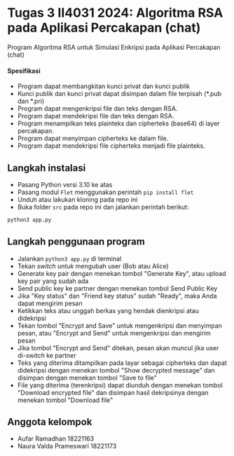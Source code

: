 # Tugas 3 II4031 2024: Algoritma RSA pada Aplikasi Percakapan (chat)

Program Algoritma RSA untuk Simulasi Enkripsi pada Aplikasi Percakapan (chat)

#### Spesifikasi
- Program dapat membangkitan kunci privat dan kunci publik
- Kunci publik dan kunci privat dapat disimpan dalam file terpisah (*.pub dan *.pri)
- Program dapat mengenkripsi file dan teks dengan RSA.
- Program dapat mendekripsi file dan teks dengan RSA.
- Program menampilkan teks plainteks dan cipherteks (base64) di layer percakapan.
- Program dapat menyimpan cipherteks ke dalam file.
- Program dapat mendekripsi file cipherteks menjadi file plainteks.

## Langkah instalasi
- Pasang Python versi 3.10 ke atas
- Pasang modul `Flet` menggunakan perintah `pip install flet`
- Unduh atau lakukan kloning pada repo ini
- Buka folder `src` pada repo ini dan jalankan perintah berikut:
```bash
python3 app.py
```

## Langkah penggunaan program
- Jalankan `python3 app.py` di terminal
- Tekan *switch* untuk mengubah user (Bob atau Alice)
- Generate key pair dengan menekan tombol "Generate Key", atau upload key pair yang sudah ada
- Send public key ke partner dengan menekan tombol Send Public Key
- Jika "Key status" dan "Friend key status" sudah "Ready", maka Anda dapat mengirim pesan
- Ketikkan teks atau unggah berkas yang hendak dienkripsi atau didekripsi
- Tekan tombol "Encrypt and Save" untuk mengenkripsi dan menyimpan pesan, atau "Encrypt and Send" untuk mengenkripsi dan mengirim pesan
- Jika tombol "Encrypt and Send" ditekan, pesan akan muncul jika user di-*switch* ke partner
- Teks yang diterima ditampilkan pada layar sebagai cipherteks dan dapat didekripsi dengan menekan tombol "Show decrypted message" dan disimpan dengan menekan tombol "Save to file"
- File yang diterima (terenkripsi) dapat diunduh dengan menekan tombol "Download encrypted file" dan disimpan hasil dekripsinya dengan menekan tombol "Download file"


## Anggota kelompok
- Aufar Ramadhan 18221163
- Naura Valda Prameswari 18221173
